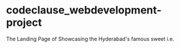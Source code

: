 # codeclause_webdevelopment-project
The Landing Page of Showcasing the Hyderabad's famous sweet i.e. 
